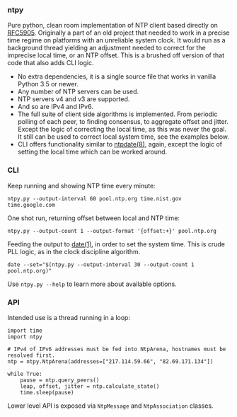 


### ntpy

Pure python, clean room implementation of NTP client based directly on
[RFC5905](https://datatracker.ietf.org/doc/html/rfc5905). Originally a part
of an old project that needed to work in a precise time regime on platforms
with an unreliable system clock. It would run as a background thread yielding
an adjustment needed to correct for the imprecise local time, or an NTP offset.
This is a brushed off version of that code that also adds CLI logic.

* No extra dependencies, it is a single source file that works
  in vanilla Python 3.5 or newer.
* Any number of NTP servers can be used.
* NTP servers v4 and v3 are supported.
* And so are IPv4 and IPv6.
* The full suite of client side algorithms is implemented.
  From periodic polling of each peer, to finding consensus,
  to aggregate offset and jitter. Except the logic of correcting
  the local time, as this was never the goal. It still can
  be used to correct local system time, see the examples below.
* CLI offers functionality similar to [ntpdate(8)](https://linux.die.net/man/8/ntpdate),
  again, except the logic of setting the local time which can be worked around.



### CLI

Keep running and showing NTP time every minute:

```
ntpy.py --output-interval 60 pool.ntp.org time.nist.gov time.google.com
```

One shot run, returning offset between local and NTP time:

```
ntpy.py --output-count 1 --output-format '{offset:+}' pool.ntp.org
```

Feeding the output to [date(1)](https://linux.die.net/man/1/date), in order to set
the system time. This is crude PLL logic, as in the clock discipline algorithm.

```
date --set="$(ntpy.py --output-interval 30 --output-count 1 pool.ntp.org)"
```

Use `ntpy.py --help` to learn more about available options.



### API

Intended use is a thread running in a loop:

```
import time
import ntpy

# IPv4 of IPv6 addresses must be fed into NtpArena, hostnames must be resolved first.
ntp = ntpy.NtpArena(addresses=["217.114.59.66", "82.69.171.134"])

while True:
    pause = ntp.query_peers()
    leap, offset, jitter = ntp.calculate_state()
    time.sleep(pause)
```

Lower level API is exposed via `NtpMessage` and `NtpAssociation` classes.
